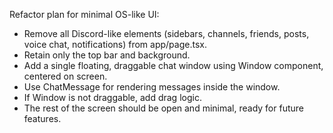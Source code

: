 Refactor plan for minimal OS-like UI:
- Remove all Discord-like elements (sidebars, channels, friends, posts, voice chat, notifications) from app/page.tsx.
- Retain only the top bar and background.
- Add a single floating, draggable chat window using Window component, centered on screen.
- Use ChatMessage for rendering messages inside the window.
- If Window is not draggable, add drag logic.
- The rest of the screen should be open and minimal, ready for future features.